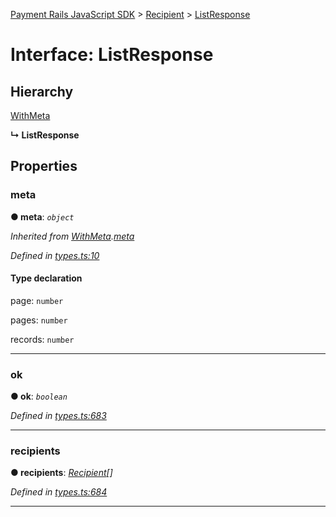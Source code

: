 [Payment Rails JavaScript SDK](../README.md) > [Recipient](../classes/recipient.md) > [ListResponse](../interfaces/recipient.listresponse.md)



# Interface: ListResponse

## Hierarchy


 [WithMeta](serializer.withmeta.md)

**↳ ListResponse**








## Properties
<a id="meta"></a>

###  meta

**●  meta**:  *`object`* 

*Inherited from [WithMeta](serializer.withmeta.md).[meta](serializer.withmeta.md#meta)*

*Defined in [types.ts:10](https://github.com/PaymentRails/javascript-sdk/blob/d7f3cdf/lib/types.ts#L10)*


#### Type declaration




 page: `number`






 pages: `number`






 records: `number`







___

<a id="ok"></a>

###  ok

**●  ok**:  *`boolean`* 

*Defined in [types.ts:683](https://github.com/PaymentRails/javascript-sdk/blob/d7f3cdf/lib/types.ts#L683)*





___

<a id="recipients"></a>

###  recipients

**●  recipients**:  *[Recipient](recipient.recipient-1.md)[]* 

*Defined in [types.ts:684](https://github.com/PaymentRails/javascript-sdk/blob/d7f3cdf/lib/types.ts#L684)*





___


